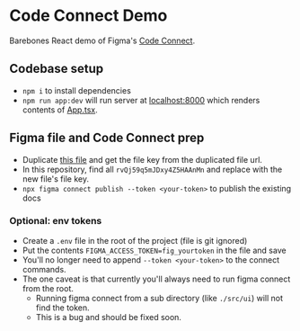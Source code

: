 # Code Connect Demo

Barebones React demo of Figma's [Code Connect](https://github.com/figma/code-connect).

## Codebase setup

- `npm i` to install dependencies
- `npm run app:dev` will run server at [localhost:8000](http://localhost:8000) which renders contents of [App.tsx](src/App.tsx).

## Figma file and Code Connect prep

- Duplicate [this file](https://www.figma.com/community/file/1367910052286562243) and get the file key from the duplicated file url.
- In this repository, find all `rvQj59q5mJDxy4Z5HAAnMn` and replace with the new file's file key.
- `npx figma connect publish --token <your-token>` to publish the existing docs

### Optional: env tokens

- Create a `.env` file in the root of the project (file is git ignored)
- Put the contents `FIGMA_ACCESS_TOKEN=fig_yourtoken` in the file and save
- You'll no longer need to append `--token <your-token>` to the connect commands.
- The one caveat is that currently you'll always need to run figma connect from the root.
  - Running figma connect from a sub directory (like `./src/ui`) will not find the token.
  - This is a bug and should be fixed soon.
